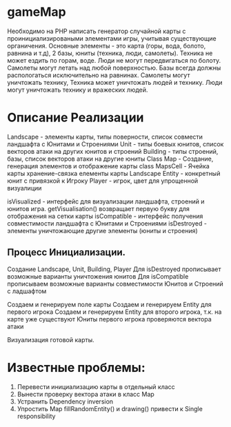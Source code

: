 # gameMap

Необходимо на PHP написать генератор случайной карты с проинициализироваными элементами игры, учитывая существующие органичения.
Основные элементы - это карта (горы, вода, болото, равнина и т.д), 2 базы, юниты (техника, люди, самолеты). Техника не может ездить по горам, воде. Люди не могут передвигаться по болоту.
Самолеты могут летать над любой поверхностью. Базы всегда должны распологаться исключительно на равнинах.
Самолеты могут уничтожать технику, Техника может уничтожать людей и технику.
Люди могут уничтожать технику и вражеских людей.

# Описание Реализации

Landscape - элементы карты, типы поверности, список совмести ландшафта с Юнитами и Строениями
Unit - типы боевых юнитов, список векторов атаки на других юнитов и строений
Building - типы строений, базы, список векторов атаки на другие юниты
Class Map - Создание, генерация элементов и отображение карты
class MapsCell - Ячейка карты хранение-связка елементы карты Landscape
Entity - конкретный юнит с привязкой к Игроку
Player - игрок, цвет для упрощенной визуалиции

isVisualized - интерфейс для визуализации ландшафта, строений и юнитов игра. getVisualisation() возвращает первую букву для отображения на сетки карты
isCompatible - интерфейс получения совместимости ландшафта с Юнитами и Строениями
isDestroyed - элементы уничтожающие другие элементы (юниты и строения)


## Процесс  Инициализации.
Создание Landscape,  Unit, Building, Player
Для isDestroyed прописывает возможные варианты уничтожения юнитов
Для isCompatible прописываем возможные варианты совместимости Юнитов и Строений с ладшафтом

Создаем и генерируем поле карты
Создаем и генерируем Entity для первого игрока
Создаем и генерируем Entity для второго игрока, т.к. на карте уже существуют Юниты первого игрока проверяются вектора атаки

Визуализация готовой карты.


# Известные проблемы:
1. Перевести инициализацию карты в отдельный класс
2. Вынести проверку вектора атаки в класс Map
3. Устранить Dependency inversion
4. Упростить Map fillRandomEntity() и drawing() привести к Single responsibility
